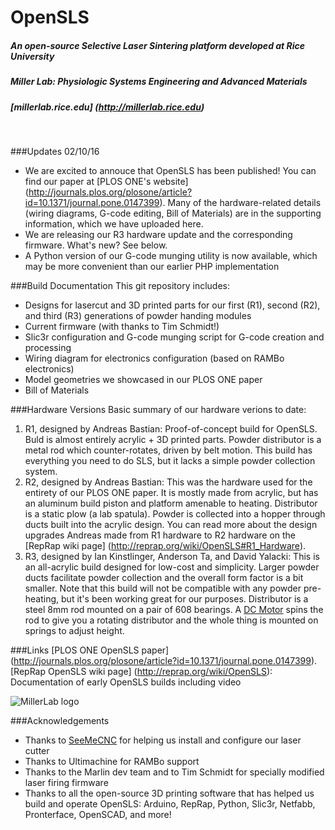 # OpenSLS

##### An open-source Selective Laser Sintering platform developed at Rice University
##### Miller Lab: Physiologic Systems Engineering and Advanced Materials
##### [millerlab.rice.edu] (http://millerlab.rice.edu)
&nbsp;

###Updates 02/10/16

- We are excited to annouce that OpenSLS has been published! You can find our paper at [PLOS ONE's website] (http://journals.plos.org/plosone/article?id=10.1371/journal.pone.0147399).
Many of the hardware-related details (wiring diagrams, G-code editing, Bill of Materials) are in the supporting information, which we have uploaded here.  
- We are releasing our R3 hardware update and the corresponding firmware. What's new? See below.
- A Python version of our G-code munging utility is now available, which may be more convenient than our earlier PHP implementation

###Build Documentation
This git repository includes:
- Designs for lasercut and 3D printed parts for our first (R1), second (R2), and third (R3) generations of powder handing modules
- Current firmware (with thanks to Tim Schmidt!)
- Slic3r configuration and G-code munging script for G-code creation and processing
- Wiring diagram for electronics configuration (based on RAMBo electronics)
- Model geometries we showcased in our PLOS ONE paper
- Bill of Materials

###Hardware Versions
Basic summary of our hardware verions to date:

1. R1, designed by Andreas Bastian: Proof-of-concept build for OpenSLS. Buld is almost entirely acrylic + 3D printed parts. Powder distributor is a metal rod which counter-rotates, driven by belt motion. This build has everything you need to do SLS, but it lacks a simple powder collection system.
2. R2, designed by Andreas Bastian: This was the hardware used for the entirety of our PLOS ONE paper. It is mostly made from acrylic, but has an aluminum build piston and platform amenable to heating. Distributor is a static plow (a lab spatula). Powder is collected into a hopper through ducts built into the acrylic design.
You can read more about the design upgrades Andreas made from R1 hardware to R2 hardware on the [RepRap wiki page] (http://reprap.org/wiki/OpenSLS#R1_Hardware). 
3. R3, designed by Ian Kinstlinger, Anderson Ta, and David Yalacki: This is an all-acrylic build designed for low-cost and simplicity. Larger powder ducts facilitate powder collection and the overall form factor is a bit smaller. Note that this build will not be compatible with any powder pre-heating, but it's been working great for our purposes. Distributor is a steel 8mm rod mounted on a pair of 608 bearings. A [DC Motor](http://www.amazon.com/Science-Wiz-Motors-Working-Voltage/dp/B000BRUHW8/ref=sr_1_2?ie=UTF8&qid=1455162773&sr=8-2&keywords=dc+motor) spins the rod to give you a rotating distributor and the whole thing is mounted on springs to adjust height.

###Links
[PLOS ONE OpenSLS paper] (http://journals.plos.org/plosone/article?id=10.1371/journal.pone.0147399).
[RepRap OpenSLS wiki page] (http://reprap.org/wiki/OpenSLS): Documentation of early OpenSLS builds including video

 

![MillerLab logo](https://github.com/MillerLabFTW/OpenSLS/blob/master/MillerLab_logo.jpg)

###Acknowledgements
- Thanks to [SeeMeCNC](http://www.seemecnc.com/) for helping us install and configure our laser cutter
- Thanks to Ultimachine for RAMBo support
- Thanks to the Marlin dev team and to Tim Schmidt for specially modified laser firing firmware
- Thanks to all the open-source 3D printing software that has helped us build and operate OpenSLS: Arduino, RepRap, Python, Slic3r, Netfabb, Pronterface, OpenSCAD, and more!